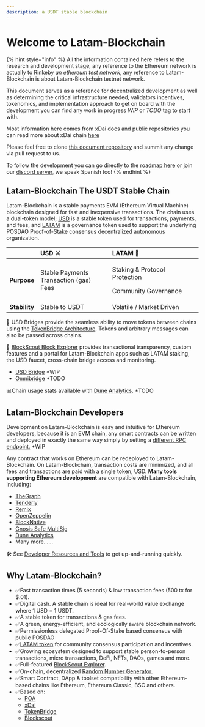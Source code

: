 ```yaml
---
description: a USDT stable blockchain
---
```


# Welcome to Latam-Blockchain

{% hint style="info" %}
All the information contained here refers to the research and development stage, any reference to the Ethereum network is actually to Rinkeby _an ethereum test network_, any reference to Latam-Blockchain is about Latam-Blockchain testnet network.

This document serves as a reference for decentralized development as well as determining the critical infrastructure needed, validators incentives, tokenomics, and implementation approach to get on board with the development you can find any work in progress _WIP_ or _TODO_ tag to start with.

Most information here comes from xDai docs and public repositories you can read more about xDai chain [here](https://www.xdaichain.com/)

Please feel free to clone [this document repository](https://github.com/latam-blockchain/website/tree/EN) and summit any change via pull request to us.

To follow the development you can go directly to the [roadmap here](about-latam-blockchain/roadmap.md) or join our [discord server](https://discord.gg/TncBuWdY6B), we speak Spanish too!
{% endhint %}

## Latam-Blockchain The USDT Stable Chain

Latam-Blockchain is a stable payments EVM \(Ethereum Virtual Machine\) blockchain designed for fast and inexpensive transactions. The chain uses a dual-token model; [USD](for-users/get-usd-coin/) is a stable token used for transactions, payments, and fees, and [LATAM](latam/latam-token/) is a governance token used to support the underlying POSDAO Proof-of-Stake consensus decentralized autonomous organization.

<table>
  <thead>
    <tr>
      <th style="text-align:left"></th>
      <th style="text-align:left">USD &#x2694;</th>
      <th style="text-align:left">LATAM &#x1F9B8;</th>
    </tr>
  </thead>
  <tbody>
    <tr>
      <td style="text-align:left"><b>Purpose</b>
      </td>
      <td style="text-align:left">Stable Payments
        <br />Transaction (gas) Fees</td>
      <td style="text-align:left">
        <p>Staking &amp; Protocol Protection</p>
        <p>Community Governance</p>
      </td>
    </tr>
    <tr>
      <td style="text-align:left"><b>Stability</b>
      </td>
      <td style="text-align:left">Stable to USDT</td>
      <td style="text-align:left">Volatile / Market Driven</td>
    </tr>
  </tbody>
</table>

🌉 USD Bridges provide the seamless ability to move tokens between chains using the [TokenBridge Architecture](https://docs.tokenbridge.net/). Tokens and arbitrary messages can also be passed across chains.

🔎 [BlockScout Block Explorer](https://explorer.latam-blockchain.com) provides transactional transparency, custom features and a portal for Latam-Blockchain apps such as LATAM staking, the USD faucet, cross-chain bridge access and monitoring.

* [USD Bridge](https://latam-blockchain.github.io/old-poa-bridge-ui/) \*WIP
* [Omnibridge](./) \*TODO 

📊Chain usage stats available with [Dune Analytics](https://duneanalytics.com/maxaleks/xDai-Usage). \*TODO

## **Latam-Blockchain Developers**

Development on Latam-Blockchain is easy and intuitive for Ethereum developers, because it is an EVM chain, any smart contracts can be written and deployed in exactly the same way simply by setting a [different RPC endpoint.](for-developers/developer-resources.md#json-rpc-endpoints) \*WIP

Any contract that works on Ethereum can be redeployed to Latam-Blockchain. On Latam-Blockchain, transaction costs are minimized, and all fees and transactions are paid with a single token, USD. **Many tools supporting Ethereum development** are compatible with Latam-Blockchain, including:

* [TheGraph](https://thegraph.com/)
* [Tenderly](https://tenderly.co/)
* [Remix](https://remix-project.org/)
* [OpenZeppelin](https://openzeppelin.com/)
* [BlockNative](https://www.blocknative.com/)
* [Gnosis Safe MultiSig](https://gnosis-safe.io/)
* [Dune Analytics](https://duneanalytics.com/home)
* Many more......

🛠 See [Developer Resources and Tools](for-developers/developer-resources.md) to get up-and-running quickly.

## **Why Latam-Blockchain?**

* ✅Fast transaction times \(5 seconds\) & low transaction fees \(500 tx for $.01\).
* ✅Digital cash. A stable chain is ideal for real-world value exchange where 1 USD = 1 USDT.
* ✅A stable token for transactions & gas fees.
* ✅A green, energy-efficient, and ecologically aware blockchain network.
* ✅Permissionless delegated Proof-Of-Stake based consensus with public POSDAO
* ✅[LATAM token](https://github.com/latam-blockchain/website/tree/6a8c136d94e04b416bd5edfa3716fba8abbc1ed0/for-stakers/latam-token/README.md) for community consensus participation and incentives. 
* ✅Growing ecosystem designed to support stable person-to-person transactions, micro transactions, DeFi, NFTs, DAOs, games and more.
* ✅Full-featured  [BlockScout Explorer](https://explorer.latam-blockchain.com).
* ✅On-chain, decentralized [Random Number Generator](for-developers/on-chain-random-numbers/).
* ✅Smart Contract, DApp & toolset compatibility with other Ethereum-based chains like Ethereum, Ethereum Classic, BSC and others.
* ✅Based on:
  * [POA](https://www.poa.network/)
  * [xDai](https://www.xdaichain.com/)
  * [TokenBridge](https://docs.tokenbridge.net/)
  * [Blockscout](https://docs.blockscout.com/)

